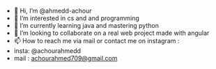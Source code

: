 - 👋 Hi, I’m @ahmedd-achour
- 👀 I’m interested in cs and and programming
- 🌱 I’m currently learning java and mastering python 
- 💞️ I’m looking to collaborate on a real web project made with angular
- 📫 How to reach me via mail or contact me on instagram :
- insta: @achourahmedd
- mail : achourahmed709@gmail.com 

<!---
ahmedd-achour/ahmedd-achour is a ✨ special ✨ repository because its `README.md` (this file) appears on your GitHub profile.
You can click the Preview link to take a look at your changes.
--->
